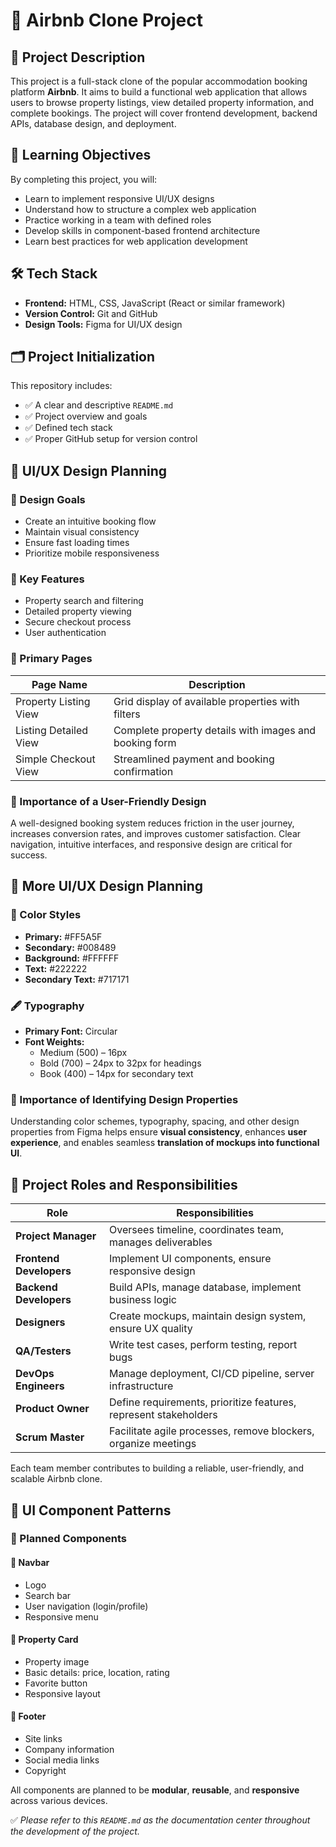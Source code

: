 # 🏡 Airbnb Clone Project

## 📌 Project Description

This project is a full-stack clone of the popular accommodation booking platform **Airbnb**. It aims to build a functional web application that allows users to browse property listings, view detailed property information, and complete bookings. The project will cover frontend development, backend APIs, database design, and deployment.

## 🎯 Learning Objectives

By completing this project, you will:

- Learn to implement responsive UI/UX designs  
- Understand how to structure a complex web application  
- Practice working in a team with defined roles  
- Develop skills in component-based frontend architecture  
- Learn best practices for web application development  

## 🛠 Tech Stack

- **Frontend:** HTML, CSS, JavaScript (React or similar framework)  
- **Version Control:** Git and GitHub  
- **Design Tools:** Figma for UI/UX design  

## 🗂 Project Initialization

This repository includes:

- ✅ A clear and descriptive `README.md`
- ✅ Project overview and goals
- ✅ Defined tech stack
- ✅ Proper GitHub setup for version control

## 🎨 UI/UX Design Planning

### 🔧 Design Goals

- Create an intuitive booking flow  
- Maintain visual consistency  
- Ensure fast loading times  
- Prioritize mobile responsiveness  

### 🌟 Key Features

- Property search and filtering  
- Detailed property viewing  
- Secure checkout process  
- User authentication  

### 🧭 Primary Pages

| Page Name              | Description                                                              |
|------------------------|--------------------------------------------------------------------------|
| Property Listing View  | Grid display of available properties with filters                        |
| Listing Detailed View  | Complete property details with images and booking form                   |
| Simple Checkout View   | Streamlined payment and booking confirmation                             |

### 📌 Importance of a User-Friendly Design

A well-designed booking system reduces friction in the user journey, increases conversion rates, and improves customer satisfaction. Clear navigation, intuitive interfaces, and responsive design are critical for success.

## 🎨 More UI/UX Design Planning

### 🎨 Color Styles

- **Primary:** #FF5A5F  
- **Secondary:** #008489  
- **Background:** #FFFFFF  
- **Text:** #222222  
- **Secondary Text:** #717171  

### 🖋 Typography

- **Primary Font:** Circular  
- **Font Weights:**
  - Medium (500) – 16px  
  - Bold (700) – 24px to 32px for headings  
  - Book (400) – 14px for secondary text  

### 📌 Importance of Identifying Design Properties

Understanding color schemes, typography, spacing, and other design properties from Figma helps ensure **visual consistency**, enhances **user experience**, and enables seamless **translation of mockups into functional UI**.

## 👥 Project Roles and Responsibilities

| Role               | Responsibilities                                                                 |
|--------------------|----------------------------------------------------------------------------------|
| **Project Manager**    | Oversees timeline, coordinates team, manages deliverables                     |
| **Frontend Developers**| Implement UI components, ensure responsive design                            |
| **Backend Developers** | Build APIs, manage database, implement business logic                         |
| **Designers**          | Create mockups, maintain design system, ensure UX quality                    |
| **QA/Testers**         | Write test cases, perform testing, report bugs                               |
| **DevOps Engineers**   | Manage deployment, CI/CD pipeline, server infrastructure                     |
| **Product Owner**      | Define requirements, prioritize features, represent stakeholders             |
| **Scrum Master**       | Facilitate agile processes, remove blockers, organize meetings               |

Each team member contributes to building a reliable, user-friendly, and scalable Airbnb clone.

## 🧩 UI Component Patterns

### 🔧 Planned Components

#### 🔹 Navbar
- Logo  
- Search bar  
- User navigation (login/profile)  
- Responsive menu  

#### 🔹 Property Card
- Property image  
- Basic details: price, location, rating  
- Favorite button  
- Responsive layout  

#### 🔹 Footer
- Site links  
- Company information  
- Social media links  
- Copyright  

All components are planned to be **modular**, **reusable**, and **responsive** across various devices.

✅ *Please refer to this `README.md` as the documentation center throughout the development of the project.*
